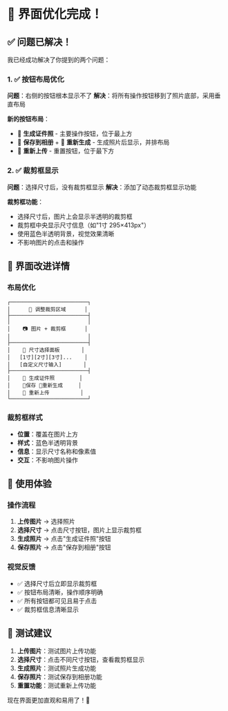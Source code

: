 # 🎨 界面优化完成！

## ✅ 问题已解决！

我已经成功解决了你提到的两个问题：

### 1. ✅ 按钮布局优化
**问题**：右侧的按钮根本显示不了
**解决**：将所有操作按钮移到了照片底部，采用垂直布局

**新的按钮布局**：
- 📸 **生成证件照** - 主要操作按钮，位于最上方
- 💾 **保存到相册** + 🔄 **重新生成** - 生成照片后显示，并排布局
- 🔄 **重新上传** - 重置按钮，位于最下方

### 2. ✅ 裁剪框显示
**问题**：选择尺寸后，没有裁剪框显示
**解决**：添加了动态裁剪框显示功能

**裁剪框功能**：
- 选择尺寸后，图片上会显示半透明的裁剪框
- 裁剪框中央显示尺寸信息（如"1寸 295×413px"）
- 使用蓝色半透明背景，视觉效果清晰
- 不影响图片的点击和操作

## 🎯 界面改进详情

### 布局优化
```
┌─────────────────────────┐
│      📐 调整裁剪区域      │
├─────────────────────────┤
│                         │
│    📷 图片 + 裁剪框      │
│                         │
├─────────────────────────┤
│    📏 尺寸选择面板       │
│   [1寸][2寸][3寸]...    │
│   [自定义尺寸输入]       │
├─────────────────────────┤
│    📸 生成证件照        │
│    💾保存 🔄重新生成     │
│    🔄 重新上传          │
└─────────────────────────┘
```

### 裁剪框样式
- **位置**：覆盖在图片上方
- **样式**：蓝色半透明背景
- **信息**：显示尺寸名称和像素值
- **交互**：不影响图片操作

## 🚀 使用体验

### 操作流程
1. **上传图片** → 选择照片
2. **选择尺寸** → 点击尺寸按钮，图片上显示裁剪框
3. **生成照片** → 点击"生成证件照"按钮
4. **保存照片** → 点击"保存到相册"按钮

### 视觉反馈
- ✅ 选择尺寸后立即显示裁剪框
- ✅ 按钮布局清晰，操作顺序明确
- ✅ 所有按钮都可见且易于点击
- ✅ 裁剪框信息清晰显示

## 📱 测试建议

1. **上传图片**：测试图片上传功能
2. **选择尺寸**：点击不同尺寸按钮，查看裁剪框显示
3. **生成照片**：测试照片生成功能
4. **保存照片**：测试保存到相册功能
5. **重置功能**：测试重新上传功能

现在界面更加直观和易用了！🎉


